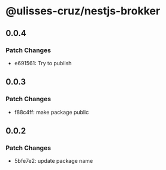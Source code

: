 # @ulisses-cruz/nestjs-brokker

## 0.0.4

### Patch Changes

- e691561: Try to publish

## 0.0.3

### Patch Changes

- f88c4ff: make package public

## 0.0.2

### Patch Changes

- 5bfe7e2: update package name
